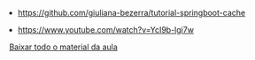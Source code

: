 
* https://github.com/giuliana-bezerra/tutorial-springboot-cache

* https://www.youtube.com/watch?v=YcI9b-lgi7w

&nbsp;
[Baixar todo o material da aula](https://download-directory.github.io/?url=http://github.com/IgorAvilaPereira/tbd2025_1sem/tree/main/./06_springjpa_springredis)
